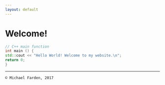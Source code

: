 ```yaml
---
layout: default
---
```


# [](#header-1)Welcome!
```c++
// C++ main function
int main () {
std::cout << "Hello World! Welcome to my website.\n";
return 0;
}
```

* * *

<!--- [Bio](../pages/Bio)

[Projects](../pages/Projects)

[Skills & Interests](../pages/Skills & Interests)

[Links](../pages/Links) --->

```
© Michael Farden, 2017
```
